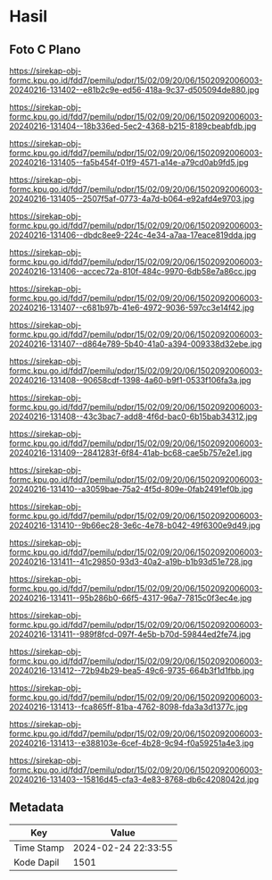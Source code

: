 # Hasil

## Foto C Plano

https://sirekap-obj-formc.kpu.go.id/fdd7/pemilu/pdpr/15/02/09/20/06/1502092006003-20240216-131402--e81b2c9e-ed56-418a-9c37-d505094de880.jpg

https://sirekap-obj-formc.kpu.go.id/fdd7/pemilu/pdpr/15/02/09/20/06/1502092006003-20240216-131404--18b336ed-5ec2-4368-b215-8189cbeabfdb.jpg

https://sirekap-obj-formc.kpu.go.id/fdd7/pemilu/pdpr/15/02/09/20/06/1502092006003-20240216-131405--fa5b454f-01f9-4571-a14e-a79cd0ab9fd5.jpg

https://sirekap-obj-formc.kpu.go.id/fdd7/pemilu/pdpr/15/02/09/20/06/1502092006003-20240216-131405--2507f5af-0773-4a7d-b064-e92afd4e9703.jpg

https://sirekap-obj-formc.kpu.go.id/fdd7/pemilu/pdpr/15/02/09/20/06/1502092006003-20240216-131406--dbdc8ee9-224c-4e34-a7aa-17eace819dda.jpg

https://sirekap-obj-formc.kpu.go.id/fdd7/pemilu/pdpr/15/02/09/20/06/1502092006003-20240216-131406--accec72a-810f-484c-9970-6db58e7a86cc.jpg

https://sirekap-obj-formc.kpu.go.id/fdd7/pemilu/pdpr/15/02/09/20/06/1502092006003-20240216-131407--c681b97b-41e6-4972-9036-597cc3e14f42.jpg

https://sirekap-obj-formc.kpu.go.id/fdd7/pemilu/pdpr/15/02/09/20/06/1502092006003-20240216-131407--d864e789-5b40-41a0-a394-009338d32ebe.jpg

https://sirekap-obj-formc.kpu.go.id/fdd7/pemilu/pdpr/15/02/09/20/06/1502092006003-20240216-131408--90658cdf-1398-4a60-b9f1-0533f106fa3a.jpg

https://sirekap-obj-formc.kpu.go.id/fdd7/pemilu/pdpr/15/02/09/20/06/1502092006003-20240216-131408--43c3bac7-add8-4f6d-bac0-6b15bab34312.jpg

https://sirekap-obj-formc.kpu.go.id/fdd7/pemilu/pdpr/15/02/09/20/06/1502092006003-20240216-131409--2841283f-6f84-41ab-bc68-cae5b757e2e1.jpg

https://sirekap-obj-formc.kpu.go.id/fdd7/pemilu/pdpr/15/02/09/20/06/1502092006003-20240216-131410--a3059bae-75a2-4f5d-809e-0fab2491ef0b.jpg

https://sirekap-obj-formc.kpu.go.id/fdd7/pemilu/pdpr/15/02/09/20/06/1502092006003-20240216-131410--9b66ec28-3e6c-4e78-b042-49f6300e9d49.jpg

https://sirekap-obj-formc.kpu.go.id/fdd7/pemilu/pdpr/15/02/09/20/06/1502092006003-20240216-131411--41c29850-93d3-40a2-a19b-b1b93d51e728.jpg

https://sirekap-obj-formc.kpu.go.id/fdd7/pemilu/pdpr/15/02/09/20/06/1502092006003-20240216-131411--95b286b0-66f5-4317-96a7-7815c0f3ec4e.jpg

https://sirekap-obj-formc.kpu.go.id/fdd7/pemilu/pdpr/15/02/09/20/06/1502092006003-20240216-131411--989f8fcd-097f-4e5b-b70d-59844ed2fe74.jpg

https://sirekap-obj-formc.kpu.go.id/fdd7/pemilu/pdpr/15/02/09/20/06/1502092006003-20240216-131412--72b94b29-bea5-49c6-9735-664b3f1d1fbb.jpg

https://sirekap-obj-formc.kpu.go.id/fdd7/pemilu/pdpr/15/02/09/20/06/1502092006003-20240216-131413--fca865ff-81ba-4762-8098-fda3a3d1377c.jpg

https://sirekap-obj-formc.kpu.go.id/fdd7/pemilu/pdpr/15/02/09/20/06/1502092006003-20240216-131413--e388103e-6cef-4b28-9c94-f0a59251a4e3.jpg

https://sirekap-obj-formc.kpu.go.id/fdd7/pemilu/pdpr/15/02/09/20/06/1502092006003-20240216-131403--15816d45-cfa3-4e83-8768-db6c4208042d.jpg


## Metadata

| Key        | Value               |
| ---------- | ------------------- |
| Time Stamp | 2024-02-24 22:33:55 |
| Kode Dapil | 1501                |



